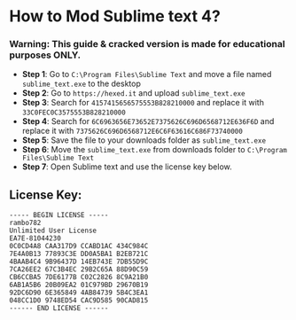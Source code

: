 # How to Mod Sublime text 4?

### Warning: This guide & cracked version is made for educational purposes ONLY.


 - **Step 1**: Go to `C:\Program Files\Sublime Text` and move a file named `sublime_text.exe` to the desktop
 - **Step 2**:  Go to `https://hexed.it` and upload `sublime_text.exe`
 - **Step 3**: Search for `4157415656575553B828210000` and replace it with `33C0FEC0C3575553B828210000`
 - **Step 4**: Search for `6C6963656E73652E7375626C696D6568712E636F6D` and replace it with `7375626C696D6568712E6C6F63616C686F73740000`
 - **Step 5**: Save the file to your downloads folder as  `sublime_text.exe`
 - **Step 6**:  Move the `sublime_text.exe` from downloads folder to `C:\Program Files\Sublime Text`
 - **Step 7**: Open Sublime text and use the license key below.
 
## License Key:
    ----- BEGIN LICENSE -----
    rambo782
    Unlimited User License
    EA7E-81044230
    0C0CD4A8 CAA317D9 CCABD1AC 434C984C
    7E4A0B13 77893C3E DD0A5BA1 B2EB721C
    4BAAB4C4 9B96437D 14EB743E 7DB55D9C
    7CA26EE2 67C3B4EC 29B2C65A 88D90C59
    CB6CCBA5 7DE6177B C02C2826 8C9A21B0
    6AB1A5B6 20B09EA2 01C979BD 29670B19
    92DC6D90 6E365849 4AB84739 5B4C3EA1
    048CC1D0 9748ED54 CAC9D585 90CAD815
    ------ END LICENSE ------
